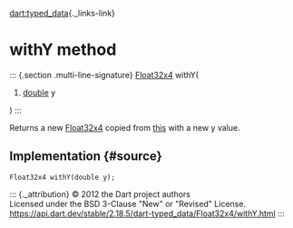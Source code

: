 [dart:typed\_data](../../dart-typed_data/dart-typed_data-library){._links-link}

withY method
============

::: {.section .multi-line-signature}
[Float32x4](../float32x4-class) withY(

1.  [double](../../dart-core/double-class) y

)
:::

Returns a new [Float32x4](../float32x4-class) copied from
[this](../float32x4-class) with a new y value.

Implementation {#source}
--------------

``` {.language-dart data-language="dart"}
Float32x4 withY(double y);
```

::: {._attribution}
© 2012 the Dart project authors\
Licensed under the BSD 3-Clause \"New\" or \"Revised\" License.\
<https://api.dart.dev/stable/2.18.5/dart-typed_data/Float32x4/withY.html>
:::
